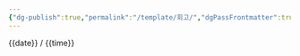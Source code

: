 ```yaml
---
{"dg-publish":true,"permalink":"/template/회고/","dgPassFrontmatter":true}
---
```



{{date}} / {{time}} 

